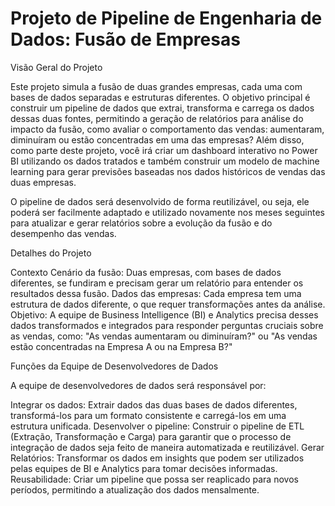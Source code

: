 # Projeto de Pipeline de Engenharia de Dados: Fusão de Empresas

Visão Geral do Projeto

Este projeto simula a fusão de duas grandes empresas, cada uma com bases de dados separadas e estruturas diferentes. O objetivo principal é construir um pipeline de dados que extrai, transforma e carrega os dados dessas duas fontes, permitindo a geração de relatórios para análise do impacto da fusão, como avaliar o comportamento das vendas: aumentaram, diminuíram ou estão concentradas em uma das empresas?
Além disso, como parte deste projeto, você irá criar um dashboard interativo no Power BI utilizando os dados tratados e também construir um modelo de machine learning para gerar previsões baseadas nos dados históricos de vendas das duas empresas.

O pipeline de dados será desenvolvido de forma reutilizável, ou seja, ele poderá ser facilmente adaptado e utilizado novamente nos meses seguintes para atualizar e gerar relatórios sobre a evolução da fusão e do desempenho das vendas.

Detalhes do Projeto

Contexto
Cenário da fusão: Duas empresas, com bases de dados diferentes, se fundiram e precisam gerar um relatório para entender os resultados dessa fusão.
Dados das empresas: Cada empresa tem uma estrutura de dados diferente, o que requer transformações antes da análise.
Objetivo: A equipe de Business Intelligence (BI) e Analytics precisa desses dados transformados e integrados para responder perguntas cruciais sobre as vendas, como: "As vendas aumentaram ou diminuíram?" ou "As vendas estão concentradas na Empresa A ou na Empresa B?"

Funções da Equipe de Desenvolvedores de Dados

A equipe de desenvolvedores de dados será responsável por:

Integrar os dados: Extrair dados das duas bases de dados diferentes, transformá-los para um formato consistente e carregá-los em uma estrutura unificada.
Desenvolver o pipeline: Construir o pipeline de ETL (Extração, Transformação e Carga) para garantir que o processo de integração de dados seja feito de maneira automatizada e reutilizável.
Gerar Relatórios: Transformar os dados em insights que podem ser utilizados pelas equipes de BI e Analytics para tomar decisões informadas.
Reusabilidade: Criar um pipeline que possa ser reaplicado para novos períodos, permitindo a atualização dos dados mensalmente.
